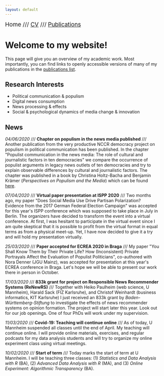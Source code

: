```yaml
---
layout: default
---
```


<span style="font-size:14pt">Home /// [CV](./cv.html) /// [Publications](./publications.html)</span>

# Welcome to my website!

This page will give you an overview of my academic work. Most importantly, you can find links to openly accessible versions of many of my publications in the [publications list](./publications.html).

## Research Interests

* Political communication & populism
* Digital news consumption
* News processing & effects
* Social & psychological dynamics of media change & innovation

## News

*04/06/2020* /// **Chapter on populism in the news media published** /// Another publication from the very productive NCCR democracy project on populism in political communication has been published. In the chapter "Populist communication in the news media: The role of cultural and journalistic factors in ten democracies" we compare the occurrence of populist arguments in legacy news outlets of ten democracies and try to explain observable differences by cultural and journalistic factors. The chapter was published in a book by Christina Holtz-Bacha and Benjamin Krämer (*Perspectives on Populism and the Media*) which can be found <a href="https://www.nomos-elibrary.de/10.5771/9783845297392/perspectives-on-populism-and-the-media" target="_blank">here</a>.

*07/04/2020* /// **Virtual paper presentation at ISPP 2020** /// Two months ago, my paper "Does Social Media Use Drive Partisan Polarization? Evidence from the 2017 German Federal Election Campaign" was accepted for this year's ISPP conference which was supposed to take place in July in Berlin. The organizers have decided to transform the event into a virtual conference. At first, I was hesitant to participate in the virtual event since I am quite skeptical that it is possible to profit from the virtual format in equal terms as from a physical meet-up. Yet, I have now decided to give it a try and will hold my presentation virtually.

*25/03/2020* /// **Paper accepted for ECREA 2020 in Braga** /// My paper "You Shall Know Them by Their Private Life? How (Inconsistent) Private Portrayals Affect the Evaluation of Populist Politicians", co-authored with Nora Denner (JGU Mainz), was accepted for presentation at this year's ECREA conference in Braga. Let's hope we will be able to present our work there in person in October.

*17/03/2020* /// **833k grant for project on Responsible News Recommender Systems (ReNewRS)** /// Together with Heiko Paulheim (web science, U Mannheim), Harald Sack (FIZ Karlsruhe), and Christof Weinhardt (business informatics, KIT Karlsruhe) I just received an 833k grant by *Baden-Württemberg-Stiftung* to investigate the effects of news recommender systems on opinion formation. The project will start later this year. Look out for our job openings. One of four PhDs will work under my supervision.

*11/03/2020* /// **Covid-19: Teaching will continue online** /// As of today, U Mannheim suspended all classes until the end of April. My teaching will continue online. I will provide online materials, exercises, and regular podcasts for my data analysis students and will try to organize my online experiment class using virtual meetings.

*10/02/2020* /// **Start of term** /// Today marks the start of term at U Mannheim. I will be teaching three classes: (1) *Statistics and Data Analysis with R* (BA), (2) *Advanced Data Analysis with R* (MA), and (3) *Online Experiment: Algorithmic Transparency* (BA).